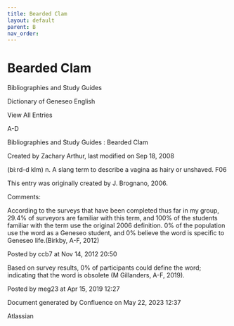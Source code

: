 ```yaml
---
title: Bearded Clam
layout: default
parent: B
nav_order:
---
```


# Bearded Clam

Bibliographies and Study Guides

Dictionary of Geneseo English

View All Entries

A-D

Bibliographies and Study Guides : Bearded Clam

Created by  Zachary Arthur, last modified on Sep 18, 2008

(bi:rd-d klm) n. A slang term to describe a vagina as hairy or unshaved. F06 

This entry was originally created by J. Brognano, 2006.

Comments:

According to the surveys that have been completed thus far in my group, 29.4% of surveyors are familiar with this term, and 100% of the students familiar with the term use the original 2006 definition. 0% of the population use the word as a Geneseo student, and 0% believe the word is specific to Geneseo life.(Birkby, A-F, 2012) 

Posted by ccb7 at Nov 14, 2012 20:50

Based on survey results, 0% of participants could define the word; indicating that the word is obsolete (M Gillanders, A-F, 2019).

Posted by meg23 at Apr 15, 2019 12:27

Document generated by Confluence on May 22, 2023 12:37

Atlassian
